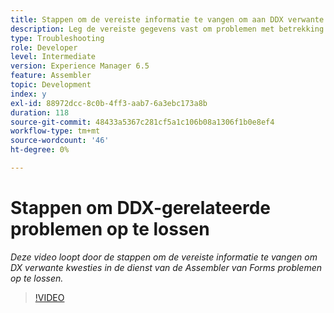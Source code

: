 ```yaml
---
title: Stappen om de vereiste informatie te vangen om aan DDX verwante kwesties problemen op te lossen
description: Leg de vereiste gegevens vast om problemen met betrekking tot de vergadering op te lossen
type: Troubleshooting
role: Developer
level: Intermediate
version: Experience Manager 6.5
feature: Assembler
topic: Development
index: y
exl-id: 88972dcc-8c0b-4ff3-aab7-6a3ebc173a8b
duration: 118
source-git-commit: 48433a5367c281cf5a1c106b08a1306f1b0e8ef4
workflow-type: tm+mt
source-wordcount: '46'
ht-degree: 0%

---
```


# Stappen om DDX-gerelateerde problemen op te lossen

*Deze video loopt door de stappen om de vereiste informatie te vangen om DX verwante kwesties in de dienst van de Assembler van Forms problemen op te lossen.*

>[!VIDEO](https://video.tv.adobe.com/v/3439187?quality=12&learn=on&captions=dut)
